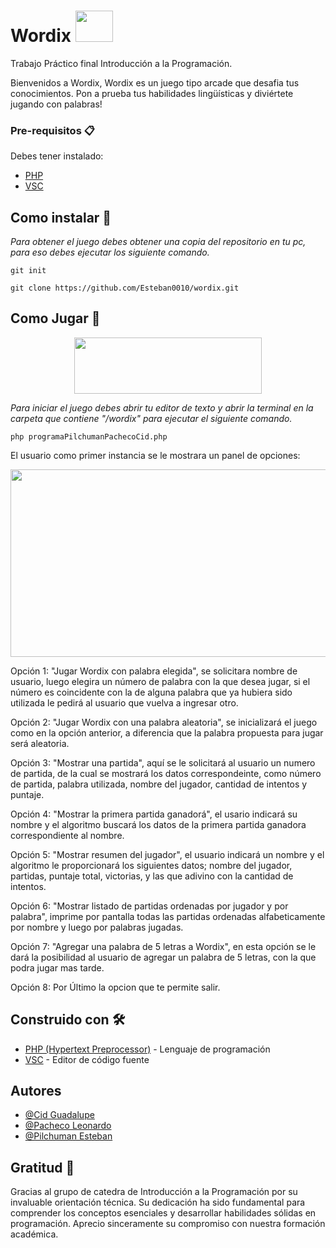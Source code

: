 
# Wordix                                                                                         <img src="https://www.gifss.com/letras/a7.gif" height="50" width="60"/>
Trabajo Práctico final Introducción a la Programación.   


Bienvenidos a Wordix, Wordix es un juego tipo arcade  que desafia tus conocimientos. Pon a prueba tus habilidades lingüísticas y diviértete jugando con palabras!

### Pre-requisitos 📋
Debes tener instalado:
- [PHP](https://www.php.net/downloads.php)
- [VSC](https://code.visualstudio.com/download)

## Como instalar 🔧

_Para obtener el juego debes obtener una copia del repositorio en tu pc, para eso debes ejecutar los siguiente comando._


    git init
    
    git clone https://github.com/Esteban0010/wordix.git

## Como Jugar 🚀
<p align="center">
<img src="https://res.cloudinary.com/ddroxn7iv/image/upload/v1700103889/samples/wordix_titulo_geg0uo.png" height="90" width="300"/>
</p>



_Para iniciar el juego debes abrir tu editor de texto y abrir la terminal en la carpeta que contiene "/wordix" para ejecutar el siguiente comando._ 

    php programaPilchumanPachecoCid.php
    

El usuario como primer instancia se le mostrara un panel de opciones:


<p align="center">
<img src="https://res.cloudinary.com/ddroxn7iv/image/upload/v1700104589/menuOpciones_hrjv88.png" height="300" width="600"/>
</p>

Opción 1: "Jugar Wordix con palabra elegida", se solicitara nombre de usuario, luego elegira un número de palabra con la que desea jugar, si el número es coincidente con la de alguna palabra que ya hubiera sido utilizada le pedirá al usuario que vuelva a ingresar otro. 

Opción 2: "Jugar Wordix con una palabra aleatoria",  se inicializará el juego como en la opción anterior, a diferencia que la palabra propuesta para jugar será aleatoria. 

Opción 3: "Mostrar una partida", aquí se le solicitará al usuario un numero de partida, de la cual se mostrará los datos correspondeinte, como número de partida,  palabra utilizada, nombre del jugador, cantidad de intentos y puntaje. 

Opción 4: "Mostrar la primera partida ganadorá", el usario indicará su nombre y el algoritmo buscará los datos de la    primera partida ganadora correspondiente al nombre. 

Opción 5: "Mostrar resumen del jugador", el usuario indicará un nombre y el algoritmo le proporcionará los siguientes datos; nombre del jugador, partidas, puntaje total, victorias, y las que adivino con la cantidad de intentos.   

Opción 6: "Mostrar listado de partidas ordenadas por jugador y por palabra", imprime por pantalla todas las partidas ordenadas alfabeticamente por nombre y luego por palabras jugadas. 

Opción 7: "Agregar una palabra de 5 letras a Wordix", en esta opción se le dará la posibilidad al usuario de agregar un palabra de 5 letras, con la que podra jugar mas tarde.

 Opción 8: Por Último la opcion que te permite salir. 


## Construido con 🛠️


* [PHP (Hypertext Preprocessor)](https://www.php.net/downloads.php) - Lenguaje de programación
* [VSC](https://code.visualstudio.com/download) - Editor de código fuente

## Autores

- [@Cid Guadalupe](https://github.com/guadacid4)
- [@Pacheco Leonardo](https://github.com/pachecoleoo)
- [@Pilchuman Esteban](https://github.com/Esteban0010)

## Gratitud 🎁
Gracias al grupo de catedra de Introducción a la Programación por su invaluable orientación técnica. Su dedicación ha sido fundamental para comprender los conceptos esenciales y desarrollar habilidades sólidas en programación. Aprecio sinceramente su compromiso con nuestra formación académica.


